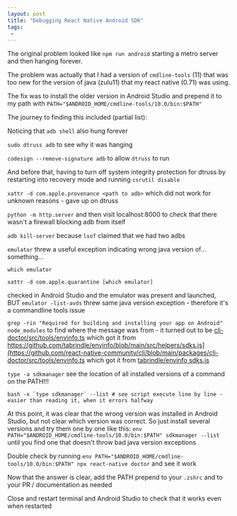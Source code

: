 ```yaml
---
layout: post
title: "Debugging React Native Android SDK"
tags:
 -
---
```


The original problem looked like `npm run android` starting a metro server and then hanging forever. 

The problem was actually that I had a version of `cmdline-tools` (11) that was too new for the version of java (zulu11) that my react native (0.71) was using.

The fix was to install the older version in Android Studio and prepend it to my path with `PATH="$ANDROID_HOME/cmdline-tools/10.0/bin:$PATH"`

The journey to finding this included (partial list):

Noticing that `adb shell` also hung forever

`sudo dtruss adb` to see why it was hanging

`codesign --remove-signature adb` to allow `dtruss` to run

And before that, having to turn off system integrity protection for dtruss by restarting into recovery mode and running `csrutil disable`

`xattr -d com.apple.provenance <path to adb>` which did not work for unknown reasons - gave up on dtruss

`python -m http.server` and then visit localhost:8000 to check that there wasn't a firewall blocking adb from itself

`adb kill-server` because `lsof` claimed that we had two adbs

`emulator` threw a useful exception indicating wrong java version of... something... 

`which emulator`

`xattr -d com.apple.quarantine [which emulator]`

checked in Android Studio and the emulator was present and launched, BUT `emulator -list-avds` threw same java version exception - therefore it's a commandline tools issue

`grep -rin "Required for building and installing your app on Android" node_modules` to find where the message was from - it turned out to be [cli-doctor/src/tools/envinfo.ts](https://github.com/react-native-community/cli/blob/main/packages/cli-doctor/src/tools/envinfo.ts) which got it from https://github.com/tabrindle/envinfo/blob/main/src/helpers/sdks.js](https://github.com/react-native-community/cli/blob/main/packages/cli-doctor/src/tools/envinfo.ts which got it from [tabrindle/envinfo sdks.js](https://github.com/tabrindle/envinfo/blob/main/src/helpers/sdks.js)

`type -a sdkmanager` see the location of all installed versions of a command on the PATH!!!

```
bash -x `type sdkmanager` --list # see script execute line by line - easier than reading it, when it errors halfway
```

At this point, it was clear that the wrong version was installed in Android Studio, but not clear which version was correct. So just install several versions and try them one by one like this: `env PATH="$ANDROID_HOME/cmdline-tools/10.0/bin:$PATH" sdkmanager --list` until you find one that doesn't throw bad java version exceptions

Double check by running `env PATH="$ANDROID_HOME/cmdline-tools/10.0/bin:$PATH" npx react-native doctor` and see it work

Now that the answer is clear, add the PATH prepend to your `.zshrc` and to your PR / documentation as needed

Close and restart terminal and Android Studio to check that it works even when restarted








